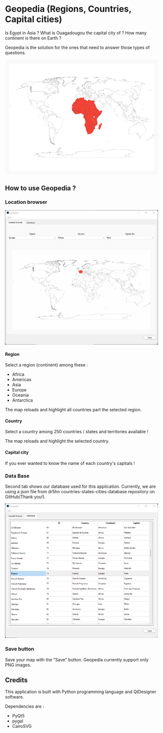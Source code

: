 # Geopedia (Regions, Countries, Capital cities)
Is Egypt in Asia ? What is Ouagadougou the capital city of ? How many continent is there on Earth ?

Geopedia is the solution for the ones that need to answer those types of questions.

![region-gif](readme/region-gif.gif)

## How to use Geopedia ?
### Location browser

![Location-browser](readme/geopedia-main-screen.png)

#### Region
Select a region (continent) among these :

- Africa
- Americas
- Asia
- Europe
- Oceania
- Antarctica

The map reloads and highlight all countries part the selected region.

#### Country
Select a country among 250 countries / states and territories available !

The map reloads and highlight the selected country.

#### Capital city
If you ever wanted to know the name of each country's capitals !

### Data Base 
Second tab shows our database used for this application. Currently, we are using a json file from dr5hn
countries-states-cities-database repository on GitHub(Thank you!).

![Data-base](readme/geopedia-database-screen.png)

### Save button 
Save your map with the "Save" button. Geopedia currently support only PNG images.

## Credits 
This application is built with Python programming language and QtDesigner software.

Dependencies are :

- PyQt5
- pygal
- CairoSVG
